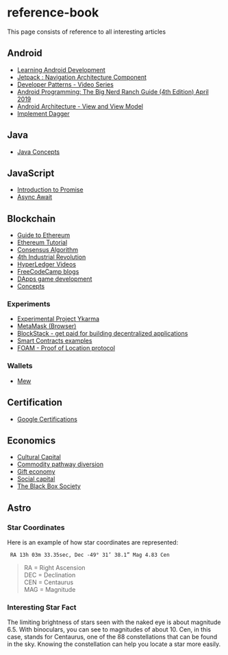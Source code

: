 # reference-book
This page consists of reference to all interesting articles

## Android
- [Learning Android Development](https://android.jlelse.eu/learning-android-development-in-2018-part-1-83a514f6a205)
- [Jetpack : Navigation Architecture Component](https://medium.com/deemaze-software/android-jetpack-navigation-architecture-component-b603c9a8100c)
- [Developer Patterns - Video Series](https://www.youtube.com/playlist?list=PLWz5rJ2EKKc-lJo_RGGXL2Psr8vVCTWjM)
- [Android Programming: The Big Nerd Ranch Guide (4th Edition) April 2019](https://www.amazon.com/Android-Programming-Ranch-Guide-Guides/dp/0135245125/ref=dp_ob_title_bk)
- [Android Architecture - View and View Model](https://android.jlelse.eu/android-architecture-communication-between-viewmodel-and-view-ce14805d72bf)
- [Implement Dagger](https://android.jlelse.eu/7-steps-to-implement-dagger-2-in-android-dabc16715a3a)

## Java
- [Java Concepts](http://javapractices.com/home/HomeAction.do)

## JavaScript
- [Introduction to Promise](http://techinpink.com/2017/02/24/introduction-to-javascript-promises/)
- [Async Await](https://scotch.io/tutorials/asynchronous-javascript-using-async-await)

## Blockchain 
- [Guide to Ethereum](https://medium.com/coinmonks/pauls-guide-to-ethereum-280be582653)
- [Ethereum Tutorial](https://medium.com/coinmonks/what-is-a-blockchain-and-its-purpose-42f462e017ed)
- [Consensus Algorithm](https://medium.com/coinbundle/consensus-algorithms-dfa4f355259d)
- [4th Industrial Revolution](https://media.consensys.net/welcome-to-the-fourth-industrial-revolution-19-blockchain-predictions-for-2019-8b2e542bf86a)
- [HyperLedger Videos](https://www.hyperledger.org/resources/videos)
- [FreeCodeCamp blogs](https://medium.freecodecamp.org/tagged/blockchain)
- [DApps game development](https://cryptozombies.io)
- [Concepts](https://www.youtube.com/watch?v=hYip_Vuv8J0)

### Experiments
- [Experimental Project Ykarma](https://github.com/rezendi/ykarma)
- [MetaMask (Browser)](https://metamask.io)
- [BlockStack - get paid for building decentralized applications](https://blockstack.org)
- [Smart Contracts examples](https://hackernoon.com/a-simple-framework-for-understanding-smart-contract-applications-18fd78080436)
- [FOAM - Proof of Location protocol](https://foam.space)

### Wallets
- [Mew](https://www.myetherwallet.com/#contracts)

## Certification
- [Google Certifications](https://developers.google.com/training/certification/)

## Economics
- [Cultural Capital](https://en.wikipedia.org/wiki/Cultural_capital)
- [Commodity pathway diversion](https://en.wikipedia.org/wiki/Commodity_pathway_diversion)
- [Gift economy](https://en.wikipedia.org/wiki/Gift_economy)
- [Social capital](https://en.wikipedia.org/wiki/Social_capital)
- [The Black Box Society](http://www.hup.harvard.edu/catalog.php?isbn=9780674368279)

## Astro

### Star Coordinates
Here is an example of how star coordinates are represented:

``` RA 13h 03m 33.35sec, Dec -49° 31’ 38.1” Mag 4.83 Cen```

> RA = Right Ascension <br>
> DEC = Declination <br>
> CEN = Centaurus <br>
> MAG = Magnitude <br>

### Interesting Star Fact
The limiting brightness of stars seen with the naked eye is about magnitude 6.5. With binoculars, you can see to magnitudes of about 10. Cen, in this case, stands for Centaurus, one of the 88 constellations that can be found in the sky. Knowing the constellation can help you locate a star more easily.


